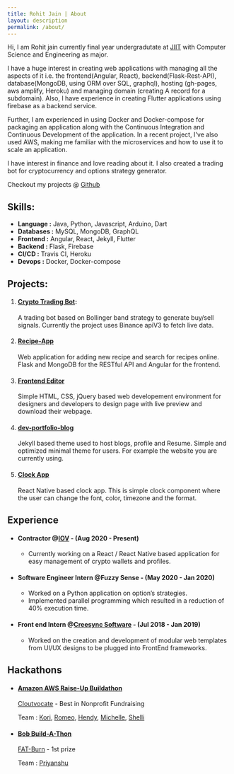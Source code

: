 ```yaml
---
title: Rohit Jain | About
layout: description
permalink: /about/
---
```

Hi, I am Rohit jain currently final year undergradutate at [JIIT](http://www.jiit.ac.in/) with Computer Science and Engineering as major.

I have a huge interest in creating web applications with managing all the aspects of it i.e. the frontend(Angular, React), backend(Flask-Rest-API), database(MongoDB, using ORM over SQL, graphql), hosting (gh-pages, aws amplify, Heroku) and managing domain (creating A record for a subdomain). Also, I have experience in creating Flutter applications using firebase as a backend service.

Further, I am experienced in using Docker and Docker-compose for packaging an application along with the Continuous Integration and Continuous Development of the application. In a recent project, I've also used AWS, making me familiar with the microservices and how to use it to scale an application.

I have interest in finance and love reading about it. I also created a trading bot for cryptocurrency and options strategy generator.

Checkout my projects @ [Github](https://github.com/rohitjain00)

## Skills:

* **Language :** Java, Python, Javascript, Arduino, Dart
* **Databases :** MySQL, MongoDB, GraphQL
* **Frontend :** Angular, React, Jekyll, Flutter
* **Backend :** Flask, Firebase
* **CI/CD :** Travis CI, Heroku
* **Devops :** Docker, Docker-compose

## Projects:
1. #### [Crypto Trading Bot](https://github.com/rohitjain00/Trading-Bot​):

    A trading bot based on Bollinger band strategy to generate buy/sell signals. Currently the project uses Binance apiV3 to fetch live data.

2. #### [Recipe-App](https://therohitjain.com/Recipe-App/)

    Web application for adding new recipe and search for recipes online. Flask and MongoDB for the RESTful API and Angular for the frontend.

3. #### [Frontend Editor](https://therohitjain.com/editor.html)

    Simple HTML, CSS, jQuery based web developement environment for designers and developers to design page with live preview and download their webpage.

4. #### [dev-portfolio-blog](https://github.com/rohitjain00/dev-portfolio-blog)

    Jekyll based theme used to host blogs, profile and Resume. Simple and optimized minimal theme for users. For example the website you are currently using.

5. #### [Clock App](https://github.com/rohitjain00/ClockApp)

    React Native based clock app. This is simple clock component where the user can change the font, color, timezone and the format.

## Experience

* #### Contractor @[IOV](https://iov.one/) - (Aug 2020 - Present)

    * Currently working on a React / React Native based application for easy management of crypto wallets and profiles.

* #### Software Engineer Intern @Fuzzy Sense - (May 2020 - Jan 2020)

    * Worked on a Python application on option’s strategies.
    * Implemented parallel programming which resulted in a reduction of 40%
execution time.

* #### Front end Intern @[Creesync Software](https://www.linkedin.com/company/creesync-software/) - (Jul 2018 - Jan 2019)

    * Worked on the creation and development of modular web templates from UI/UX designs to be plugged into FrontEnd frameworks.


## Hackathons

* #### [Amazon AWS Raise-Up Buildathon](https://amazonraiseup.devpost.com/)

    [Cloutvocate](https://devpost.com/software/cloutvocate) -  Best in Nonprofit Fundraising

    Team : [Kori](https://www.linkedin.com/in/koriskeffington/), [Romeo](https://www.linkedin.com/in/romeo-radanyi-9a815882/), [Hendy](https://www.linkedin.com/in/hendyirawan/), [Michelle](https://www.linkedin.com/in/michelle-z-54594a138/), [Shelli](https://www.linkedin.com/in/shelligorokhovsky/)

* #### [Bob Build-A-Thon](https://www.hackerearth.com/challenges/hackathon/bobs-build-a-thon/)

    [FAT-Burn](https://www.hackerearth.com/challenges/hackathon/bobs-build-a-thon/dashboard/12c2545/submission/) - 1st prize

    Team : [Priyanshu](https://www.linkedin.com/in/priyanshu-garg-a9b966154/)
